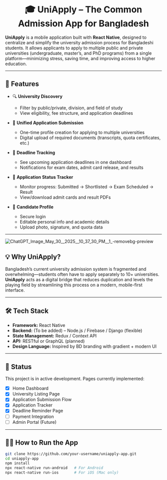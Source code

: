 <div align="center">

# 🎓 UniApply – The Common Admission App for Bangladesh

</div>

**UniApply** is a mobile application built with **React Native**, designed to centralize and simplify the university admission process for Bangladeshi students. It allows applicants to apply to multiple public and private universities (undergraduate, master’s, and PhD programs) from a single platform—minimizing stress, saving time, and improving access to higher education.

---

## 📱 Features

- 🔍 **University Discovery**
  - Filter by public/private, division, and field of study
  - View eligibility, fee structure, and application deadlines

- 📝 **Unified Application Submission**
  - One-time profile creation for applying to multiple universities
  - Digital upload of required documents (transcripts, quota certificates, etc.)

- 📅 **Deadline Tracking**
  - See upcoming application deadlines in one dashboard
  - Notifications for exam dates, admit card release, and results

- 📄 **Application Status Tracker**
  - Monitor progress: Submitted → Shortlisted → Exam Scheduled → Result
  - View/download admit cards and result PDFs

- 👤 **Candidate Profile**
  - Secure login
  - Editable personal info and academic details
  - Upload photo, signature, and quota data

---
![ChatGPT_Image_May_30__2025__10_37_30_PM__1_-removebg-preview](https://github.com/user-attachments/assets/493e7049-d1bd-492f-90e6-a5709983c436)


## 💡 Why UniApply?

Bangladesh’s current university admission system is fragmented and overwhelming—students often have to apply separately to 10+ universities. **UniApply** acts as a digital bridge that reduces duplication and levels the playing field by streamlining this process on a modern, mobile-first interface.

---

## 🛠️ Tech Stack

- **Framework:** React Native
- **Backend:** (To be added) – Node.js / Firebase / Django (flexible)
- **State Management:** Redux / Context API
- **API:** RESTful or GraphQL (planned)
- **Design Language:** Inspired by BD branding with gradient + modern UI

---

## 🚧 Status

This project is in active development. Pages currently implemented:

- [x] Home Dashboard  
- [x] University Listing Page  
- [x] Application Submission Flow  
- [x] Application Tracker  
- [x] Deadline Reminder Page  
- [ ] Payment Integration  
- [ ] Admin Portal (Future)  

---

## 🧑‍💻 How to Run the App

```bash
git clone https://github.com/your-username/uniapply-app.git
cd uniapply-app
npm install
npx react-native run-android   # For Android
npx react-native run-ios       # For iOS (Mac only)
